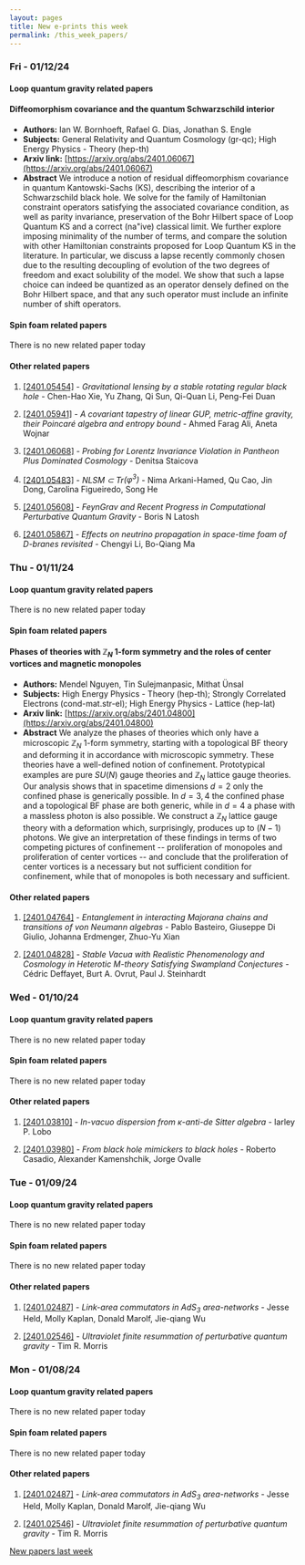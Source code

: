 ```yaml
---
layout: pages
title: New e-prints this week
permalink: /this_week_papers/
---
```




### Fri - 01/12/24

#### Loop quantum gravity related papers

#### **Diffeomorphism covariance and the quantum Schwarzschild interior**
 - **Authors:** Ian W. Bornhoeft, Rafael G. Dias, Jonathan S. Engle
 - **Subjects:** General Relativity and Quantum Cosmology (gr-qc); High Energy Physics - Theory (hep-th)
 - **Arxiv link:** [https://arxiv.org/abs/2401.06067](https://arxiv.org/abs/2401.06067)
 - **Abstract**
 We introduce a notion of residual diffeomorphism covariance in quantum Kantowski-Sachs (KS), describing the interior of a Schwarzschild black hole. We solve for the family of Hamiltonian constraint operators satisfying the associated covariance condition, as well as parity invariance, preservation of the Bohr Hilbert space of Loop Quantum KS and a correct (na\"ive) classical limit. We further explore imposing minimality of the number of terms, and compare the solution with other Hamiltonian constraints proposed for Loop Quantum KS in the literature. In particular, we discuss a lapse recently commonly chosen due to the resulting decoupling of evolution of the two degrees of freedom and exact solubility of the model. We show that such a lapse choice can indeed be quantized as an operator densely defined on the Bohr Hilbert space, and that any such operator must include an infinite number of shift operators. 

#### Spin foam related papers

There is no new related paper today 



#### Other related papers

1. [[2401.05454]](https://arxiv.org/abs/2401.05454) - *Gravitational lensing by a stable rotating regular black hole* - Chen-Hao Xie, Yu Zhang, Qi Sun, Qi-Quan Li, Peng-Fei Duan

1. [[2401.05941]](https://arxiv.org/abs/2401.05941) - *A covariant tapestry of linear GUP, metric-affine gravity, their  Poincaré algebra and entropy bound* - Ahmed Farag Ali, Aneta Wojnar

1. [[2401.06068]](https://arxiv.org/abs/2401.06068) - *Probing for Lorentz Invariance Violation in Pantheon Plus Dominated  Cosmology* - Denitsa Staicova

1. [[2401.05483]](https://arxiv.org/abs/2401.05483) - *NLSM $\subset$ Tr$(φ^3)$* - Nima Arkani-Hamed, Qu Cao, Jin Dong, Carolina Figueiredo, Song He

1. [[2401.05608]](https://arxiv.org/abs/2401.05608) - *FeynGrav and Recent Progress in Computational Perturbative Quantum  Gravity* - Boris N Latosh

1. [[2401.05867]](https://arxiv.org/abs/2401.05867) - *Effects on neutrino propagation in space-time foam of D-branes revisited* - Chengyi Li, Bo-Qiang Ma



### Thu - 01/11/24

#### Loop quantum gravity related papers

There is no new related paper today 

#### Spin foam related papers

#### **Phases of theories with $\mathbb{Z}_N$ 1-form symmetry and the roles of  center vortices and magnetic monopoles**
 - **Authors:** Mendel Nguyen, Tin Sulejmanpasic, Mithat Ünsal
 - **Subjects:** High Energy Physics - Theory (hep-th); Strongly Correlated Electrons (cond-mat.str-el); High Energy Physics - Lattice (hep-lat)
 - **Arxiv link:** [https://arxiv.org/abs/2401.04800](https://arxiv.org/abs/2401.04800)
 - **Abstract**
 We analyze the phases of theories which only have a microscopic $\mathbb{Z}_N$ 1-form symmetry, starting with a topological BF theory and deforming it in accordance with microscopic symmetry. These theories have a well-defined notion of confinement. Prototypical examples are pure $SU(N)$ gauge theories and $\mathbb{Z}_N$ lattice gauge theories. Our analysis shows that in spacetime dimensions $d=2$ only the confined phase is generically possible. In $d=3,4$ the confined phase and a topological BF phase are both generic, while in $d=4$ a phase with a massless photon is also possible. We construct a $\mathbb{Z}_N$ lattice gauge theory with a deformation which, surprisingly, produces up to $(N-1)$ photons. We give an interpretation of these findings in terms of two competing pictures of confinement -- proliferation of monopoles and proliferation of center vortices -- and conclude that the proliferation of center vortices is a necessary but not sufficient condition for confinement, while that of monopoles is both necessary and sufficient. 



#### Other related papers

1. [[2401.04764]](https://arxiv.org/abs/2401.04764) - *Entanglement in interacting Majorana chains and transitions of von  Neumann algebras* - Pablo Basteiro, Giuseppe Di Giulio, Johanna Erdmenger, Zhuo-Yu Xian

1. [[2401.04828]](https://arxiv.org/abs/2401.04828) - *Stable Vacua with Realistic Phenomenology and Cosmology in Heterotic  M-theory Satisfying Swampland Conjectures* - Cédric Deffayet, Burt A. Ovrut, Paul J. Steinhardt



### Wed - 01/10/24

#### Loop quantum gravity related papers

There is no new related paper today 

#### Spin foam related papers

There is no new related paper today 



#### Other related papers

1. [[2401.03810]](https://arxiv.org/abs/2401.03810) - *In-vacuo dispersion from $κ$-anti-de Sitter algebra* - Iarley P. Lobo

1. [[2401.03980]](https://arxiv.org/abs/2401.03980) - *From black hole mimickers to black holes* - Roberto Casadio, Alexander Kamenshchik, Jorge Ovalle



### Tue - 01/09/24

#### Loop quantum gravity related papers

There is no new related paper today 

#### Spin foam related papers

There is no new related paper today 



#### Other related papers

1. [[2401.02487]](https://arxiv.org/abs/2401.02487) - *Link-area commutators in AdS${}_3$ area-networks* - Jesse Held, Molly Kaplan, Donald Marolf, Jie-qiang Wu

1. [[2401.02546]](https://arxiv.org/abs/2401.02546) - *Ultraviolet finite resummation of perturbative quantum gravity* - Tim R. Morris



### Mon - 01/08/24

#### Loop quantum gravity related papers

There is no new related paper today 

#### Spin foam related papers

There is no new related paper today 



#### Other related papers

1. [[2401.02487]](https://arxiv.org/abs/2401.02487) - *Link-area commutators in AdS${}_3$ area-networks* - Jesse Held, Molly Kaplan, Donald Marolf, Jie-qiang Wu

1. [[2401.02546]](https://arxiv.org/abs/2401.02546) - *Ultraviolet finite resummation of perturbative quantum gravity* - Tim R. Morris






[New papers last week]({{site.url}}/archived/weekly/pre-prints/2024/01/08/archived_weekly_papers.html)